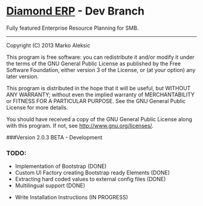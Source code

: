 # [Diamond ERP]() - Dev Branch

Fully featured Enterprise Resource Planning for SMB.

***

Copyright (C) 2013  Marko Aleksic

This program is free software: you can redistribute it and/or modify
it under the terms of the GNU General Public License as published by
the Free Software Foundation, either version 3 of the License, or
(at your option) any later version.

This program is distributed in the hope that it will be useful,
but WITHOUT ANY WARRANTY; without even the implied warranty of
MERCHANTABILITY or FITNESS FOR A PARTICULAR PURPOSE.  See the
GNU General Public License for more details.

You should have received a copy of the GNU General Public License
along with this program.  If not, see <http://www.gnu.org/licenses/>.

###Version 2.0.3 BETA - Development

### TODO:
+ Implementation of Bootstrap (DONE)
+ Custom UI Factory creating Bootstrap ready Elements (DONE)
+ Extracting hard coded values to external config files (DONE)
+ Multilingual support (DONE)
- Write Installation Instructions (IN PROGRESS)